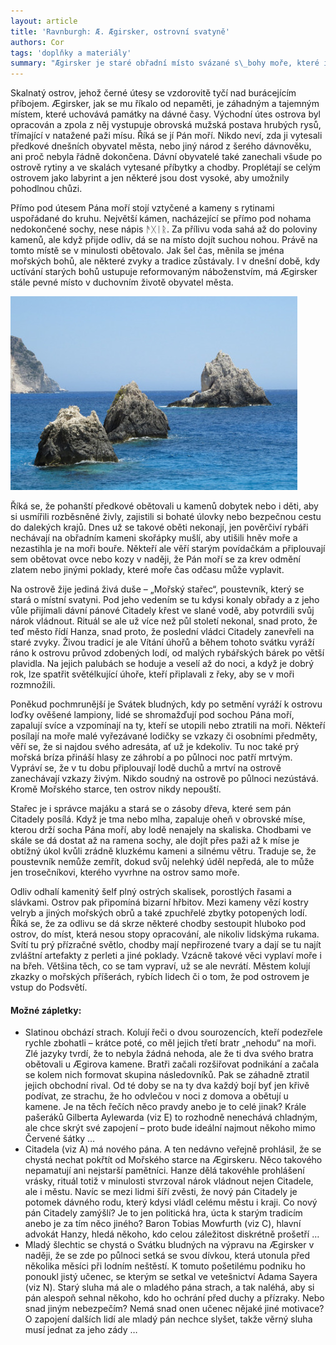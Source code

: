 ```yaml
---
layout: article
title: 'Ravnburgh: Æ. Ægirsker, ostrovní svatyně'
authors: Cor
tags: 'doplňky a materiály'
summary: "Ægirsker je staré obřadní místo svázané s\_bohy moře, které i dnes hraje důležitou roli v duchovním životě místních. Tajemný ostrov je plný připomínek dávno minulých časů a opředen mnoha zkazkami a lokálními pověstmi.\_"
---
```


Skalnatý ostrov, jehož černé útesy se vzdorovitě tyčí nad burácejícím příbojem. Ægirsker, jak se mu říkalo od nepaměti, je záhadným a tajemným místem, které uchovává památky na dávné časy. Východní útes ostrova byl opracován a zpola z něj vystupuje obrovská mužská postava hrubých rysů, třímající v natažené paži mísu. Říká se jí Pán moří. Nikdo neví, zda ji vytesali předkové dnešních obyvatel města, nebo jiný národ z šerého dávnověku, ani proč nebyla řádně dokončena. Dávní obyvatelé také zanechali všude po ostrově rytiny a ve skalách vytesané příbytky a chodby. Proplétají se celým ostrovem jako labyrint a jen některé jsou dost vysoké, aby umožnily pohodlnou chůzi.

Přímo pod útesem Pána moří stojí vztyčené a kameny s rytinami uspořádané do kruhu. Největší kámen, nacházející se přímo pod nohama nedokončené sochy, nese nápis ᚫᚷᛁᚱ. Za přílivu voda sahá až do poloviny kamenů, ale když přijde odliv, dá se na místo dojít suchou nohou. Právě na tomto místě se v minulosti obětovalo. Jak šel čas, měnila se jména mořských bohů, ale některé zvyky a tradice zůstávaly. I v dnešní době, kdy uctívání starých bohů ustupuje reformovaným náboženstvím, má Ægirsker stále pevné místo v duchovním životě obyvatel města.

![](cliff-418746-960-720-fmt.jpg)

Říká se, že pohanští předkové obětovali u kamenů dobytek nebo i děti, aby si usmířili rozběsněné živly, zajistili si bohaté úlovky nebo bezpečnou cestu do dalekých krajů. Dnes už se takové oběti nekonají, jen pověrčiví rybáři nechávají na obřadním kameni skořápky mušlí, aby utišili hněv moře a nezastihla je na moři bouře. Někteří ale věří starým povídačkám a připlouvají sem obětovat ovce nebo kozy v naději, že Pán moří se za krev odmění zlatem nebo jinými poklady, které moře čas odčasu může vyplavit.

Na ostrově žije jediná živá duše – „Mořský stařec“, poustevník, který se stará o místní svatyni. Pod jeho vedením se tu kdysi konaly obřady a z jeho vůle přijímali dávní pánové Citadely křest ve slané vodě, aby potvrdili svůj nárok vládnout. Rituál se ale už více než půl století nekonal, snad proto, že teď město řídí Hanza, snad proto, že poslední vládci Citadely zanevřeli na staré zvyky. Živou tradicí je ale Vítání úhořů a během tohoto svátku vyráží ráno k ostrovu průvod zdobených lodí, od malých rybářských bárek po větší plavidla. Na jejich palubách se hoduje a veselí až do noci, a když je dobrý rok, lze spatřit světélkující úhoře, kteří připlavali z řeky, aby se v moři rozmnožili.

Poněkud pochmrunější je Svátek bludných, kdy po setmění vyráží k ostrovu loďky ověšené lampiony, lidé se shromažďují pod sochou Pána moří, zapalují svíce a vzpomínají na ty, kteří se utopili nebo ztratili na moři. Někteří posílají na moře malé vyřezávané lodičky se vzkazy či osobními předměty, věří se, že si najdou svého adresáta, ať už je kdekoliv. Tu noc také prý mořská bríza přináší hlasy ze záhrobí a po půlnoci noc patří mrtvým. Vypráví se, že v tu dobu připlouvají lodě duchů a mrtví na ostrově zanechávají vzkazy živým. Nikdo soudný na ostrově po půlnoci nezústává. Kromě Mořského starce, ten ostrov nikdy nepouští.

Stařec je i správce majáku a stará se o zásoby dřeva, které sem pán Citadely posílá. Když je tma nebo mlha, zapaluje oheň v obrovské míse, kterou drží socha Pána moří, aby lodě nenajely na skaliska. Chodbami ve skále se dá dostat až na ramena sochy, ale dojít přes paži až k míse je obtížný úkol kvůli zrádně kluzkému kameni a silnému větru. Traduje se, že poustevník nemůže zemřít, dokud svůj nelehký úděl nepředá, ale to může jen trosečníkovi, kterého vyvrhne na ostrov samo moře.

Odliv odhalí kamenitý šelf plný ostrých skalisek, porostlých řasami a slávkami. Ostrov pak připomíná bizarní hřbitov. Mezi kameny vězí kostry velryb a jiných mořských obrů a také zpuchřelé zbytky potopených lodí. Říká se, že za odlivu se dá skrze některé chodby sestoupit hluboko pod ostrov, do míst, která nesou stopy opracování, ale nikoliv lidskýma rukama. Svítí tu prý přízračné světlo, chodby mají nepřirozené tvary a dají se tu najít zvláštní artefakty z perleti a jiné poklady. Vzácně takové věci vyplaví moře i na břeh. Většina těch, co se tam vypraví, už se ale nevrátí. Městem kolují zkazky o mořských příšerách, rybích lidech či o tom, že pod ostrovem je vstup do Podsvětí.

#### Možné zápletky:

- Slatinou obchází strach. Kolují řeči o dvou sourozencích, kteří podezřele rychle zbohatli – krátce poté, co měl jejich třetí bratr „nehodu“ na moři. Zlé jazyky tvrdí, že to nebyla žádná nehoda, ale že ti dva svého bratra obětovali u Ægirova kamene. Bratři začali rozšiřovat podnikání a začala se kolem nich formovat skupina následovníků. Pak se záhadně ztratil jejich obchodní rival. Od té doby se na ty dva každý bojí byť jen křivě podívat, ze strachu, že ho odvlečou v noci z domova a obětují u kamene. Je na těch řečích něco pravdy anebo je to celé jinak? Krále pašeráků Gilberta Aylewarda (viz E) to rozhodně nenechává chladným, ale chce skrýt své zapojení – proto bude ideální najmout někoho mimo Červené šátky …
- Citadela (viz A) má nového pána. A ten nedávno veřejně prohlásil, že se chystá nechat pokřtít od Mořského starce na Ægirskeru. Něco takového nepamatují ani nejstarší pamětníci. Hanze dělá takovéhle prohlášení vrásky, rituál totiž v minulosti stvrzoval nárok vládnout nejen Citadele, ale i městu. Navíc se mezi lidmi šíří zvěsti, že nový pán Citadely je potomek dávného rodu, který kdysi vládl celému městu i kraji. Co nový pán Citadely zamýšlí? Je to jen politická hra, úcta k starým tradicím anebo je za tím něco jiného? Baron Tobias Mowfurth (viz C), hlavní advokát Hanzy, hledá někoho, kdo celou záležitost diskrétně prošetří …
- Mladý šlechtic se chystá o Svátku bludných na výpravu na Ægirsker v naději, že se zde po půlnoci setká se svou dívkou, která utonula před několika měsíci při lodním neštěstí. K tomuto pošetilému podniku ho ponoukl jistý učenec, se kterým se setkal ve vetešnictví Adama Sayera (viz N). Starý sluha má ale o mladého pána strach, a tak naléhá, aby si pán alespoň sehnal někoho, kdo ho ochrání před duchy a přízraky. Nebo snad jiným nebezpečím? Nemá snad onen učenec nějaké jiné motivace? O zapojení dalších lidí ale mladý pán nechce slyšet, takže věrný sluha musí jednat za jeho zády …
